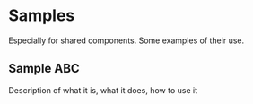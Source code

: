 Samples
=======

Especially for shared components. Some examples of their use.

Sample ABC
----------

Description of what it is, what it does, how to use it
